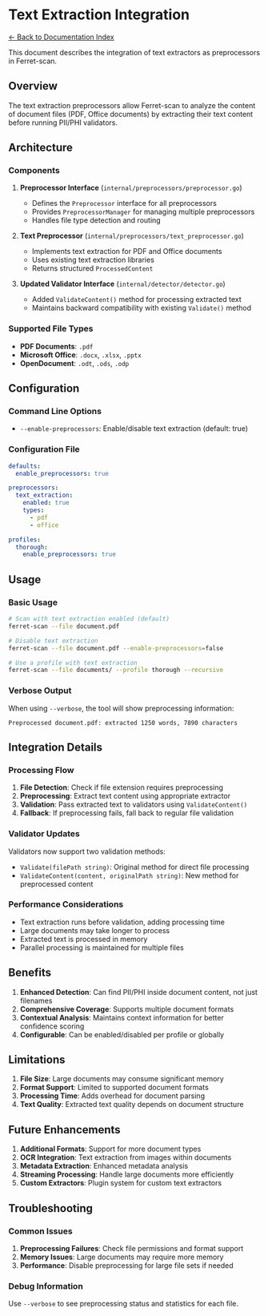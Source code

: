 # Text Extraction Integration

[← Back to Documentation Index](../README.md)

This document describes the integration of text extractors as preprocessors in Ferret-scan.

## Overview

The text extraction preprocessors allow Ferret-scan to analyze the content of document files (PDF, Office documents) by extracting their text content before running PII/PHI validators.

## Architecture

### Components

1. **Preprocessor Interface** (`internal/preprocessors/preprocessor.go`)
   - Defines the `Preprocessor` interface for all preprocessors
   - Provides `PreprocessorManager` for managing multiple preprocessors
   - Handles file type detection and routing

2. **Text Preprocessor** (`internal/preprocessors/text_preprocessor.go`)
   - Implements text extraction for PDF and Office documents
   - Uses existing text extraction libraries
   - Returns structured `ProcessedContent`

3. **Updated Validator Interface** (`internal/detector/detector.go`)
   - Added `ValidateContent()` method for processing extracted text
   - Maintains backward compatibility with existing `Validate()` method

### Supported File Types

- **PDF Documents**: `.pdf`
- **Microsoft Office**: `.docx`, `.xlsx`, `.pptx`
- **OpenDocument**: `.odt`, `.ods`, `.odp`

## Configuration

### Command Line Options

- `--enable-preprocessors`: Enable/disable text extraction (default: true)

### Configuration File

```yaml
defaults:
  enable_preprocessors: true

preprocessors:
  text_extraction:
    enabled: true
    types:
      - pdf
      - office

profiles:
  thorough:
    enable_preprocessors: true
```

## Usage

### Basic Usage

```bash
# Scan with text extraction enabled (default)
ferret-scan --file document.pdf

# Disable text extraction
ferret-scan --file document.pdf --enable-preprocessors=false

# Use a profile with text extraction
ferret-scan --file documents/ --profile thorough --recursive
```

### Verbose Output

When using `--verbose`, the tool will show preprocessing information:

```
Preprocessed document.pdf: extracted 1250 words, 7890 characters
```

## Integration Details

### Processing Flow

1. **File Detection**: Check if file extension requires preprocessing
2. **Preprocessing**: Extract text content using appropriate extractor
3. **Validation**: Pass extracted text to validators using `ValidateContent()`
4. **Fallback**: If preprocessing fails, fall back to regular file validation

### Validator Updates

Validators now support two validation methods:

- `Validate(filePath string)`: Original method for direct file processing
- `ValidateContent(content, originalPath string)`: New method for preprocessed content

### Performance Considerations

- Text extraction runs before validation, adding processing time
- Large documents may take longer to process
- Extracted text is processed in memory
- Parallel processing is maintained for multiple files

## Benefits

1. **Enhanced Detection**: Can find PII/PHI inside document content, not just filenames
2. **Comprehensive Coverage**: Supports multiple document formats
3. **Contextual Analysis**: Maintains context information for better confidence scoring
4. **Configurable**: Can be enabled/disabled per profile or globally

## Limitations

1. **File Size**: Large documents may consume significant memory
2. **Format Support**: Limited to supported document formats
3. **Processing Time**: Adds overhead for document parsing
4. **Text Quality**: Extracted text quality depends on document structure

## Future Enhancements

1. **Additional Formats**: Support for more document types
2. **OCR Integration**: Text extraction from images within documents
3. **Metadata Extraction**: Enhanced metadata analysis
4. **Streaming Processing**: Handle large documents more efficiently
5. **Custom Extractors**: Plugin system for custom text extractors

## Troubleshooting

### Common Issues

1. **Preprocessing Failures**: Check file permissions and format support
2. **Memory Issues**: Large documents may require more memory
3. **Performance**: Disable preprocessing for large file sets if needed

### Debug Information

Use `--verbose` to see preprocessing status and statistics for each file.

